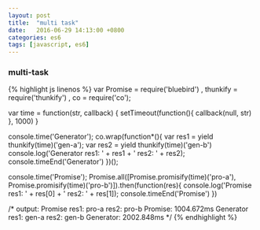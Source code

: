 ```yaml
---
layout: post
title:  "multi task"
date:   2016-06-29 14:13:00 +0800
categories: es6
tags: [javascript, es6]
---
```


### multi-task

{% highlight js linenos %}
var Promise = require('bluebird')
  , thunkify = require('thunkify')
  , co        = require('co');

var time = function(str, callback) {
  setTimeout(function(){
    callback(null, str)
  }, 1000)
}

console.time('Generator');
co.wrap(function*(){
  var res1 = yield thunkify(time)('gen-a');
  var res2 = yield thunkify(time)('gen-b')
  console.log('Generator  res1: ' + res1 + '  res2: ' + res2);
  console.timeEnd('Generator')
})();


console.time('Promise');
Promise.all([Promise.promisify(time)('pro-a'), Promise.promisify(time)('pro-b')]).then(function(res){
  console.log('Promise  res1: ' + res[0] + '  res2: ' + res[1]);
  console.timeEnd('Promise')
})

/*
output:
Promise  res1: pro-a  res2: pro-b
Promise: 1004.672ms
Generator  res1: gen-a  res2: gen-b
Generator: 2002.848ms
*/
{% endhighlight %}
